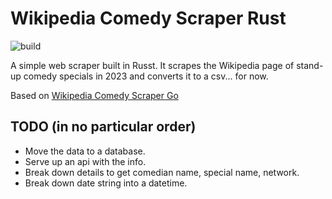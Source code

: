 # Wikipedia Comedy Scraper Rust

![build](https://img.shields.io/github/actions/workflow/status/ericthomasca/wikipedia-comedy-scraper-rust/rust.yml)

A simple web scraper built in Russt. It scrapes the Wikipedia page of stand-up comedy specials in 2023 and converts it to a csv... for now.

Based on [Wikipedia Comedy Scraper Go](https://github.com/ericthomasca/wikipedia-comedy-scraper-go)

## TODO (in no particular order)

- Move the data to a database.
- Serve up an api with the info.
- Break down details to get comedian name, special name, network.
- Break down date string into a datetime.
